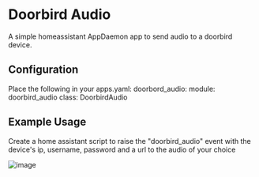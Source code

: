 # Doorbird Audio
A simple homeassistant AppDaemon app to send audio to a doorbird device.

## Configuration
Place the following in your apps.yaml:
doorbord_audio:
  module: doorbird_audio
  class: DoorbirdAudio

## Example Usage

Create a home assistant script to raise the "doorbird_audio" event with the device's ip, username, password and a url to the audio of your choice

![image](https://github.com/coobnoob/doorbell-audio/assets/29867612/ed384426-cf60-433b-a9fd-bef0ae2ba7ee)





